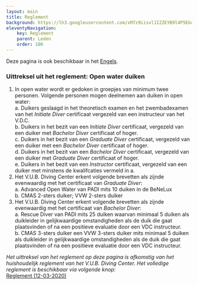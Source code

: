 ```yaml
---
layout: main
title: Reglement
background: https://lh3.googleusercontent.com/xM7z9iisvl1IZZEYB9l4P5EGcZpzRqTXWJULFYo9DuPyHyz2AJ3rhkGDVLjswMIpDsX3gRsP7A9qBQpOcFEDqba7EjvEOx1kHjvrz6I3VKa-_JHkg11KuFP-McVYXviLsN7SHwYlE0g
eleventyNavigation:
    key: Reglement
    parent: Leden
    order: 100
---
```


Deze pagina is ook beschikbaar in het <a href="/en/regulations">Engels</a>.

### Uittreksel uit het reglement: Open water duiken

1. In open water wordt er gedoken in groepjes van minimum twee personen. Volgende personen mogen deelnemen aan duiken
in open water:\
    a. Duikers geslaagd in het theoretisch examen en het zwembadexamen van het *Initiate Diver* certificaat vergezeld van een instructeur van het V.D.C.\
    b. Duikers in het bezit van een *Initiate Diver* certificaat, vergezeld van een duiker met *Bachelor Diver* certificaat of hoger.\
    c. Duikers in het bezit van een *Graduate Diver* certificaat, vergezeld van een duiker met een *Bachelor Diver* certificaat of hoger.\
    d. Duikers in het bezit van een *Bachelor Diver* certificaat, vergezeld van een duiker met *Graduate Diver* certificaat of hoger.\
    e. Duikers in het bezit van een *Instructor* certificaat, vergezeld van een duiker met minstens de kwalifcaties vermeld in a.
2. Het V.U.B. Diving Center erkent volgende brevetten als zijnde evenwaardig met het certificaat van *Graduate Diver*:\
    a. Advanced Open Water van PADI mits 10 duiken in de BeNeLux\
    b. CMAS 2-sters duiker; VVW 2-sters duiker
3. Het V.U.B. Diving Center erkent volgende brevetten als zijnde evenwaardig met het certificaat van *Bachelor Diver*:\
    a. Rescue Diver van PADI mits 25 duiken waarvan minimaal 5 duiken als duikleider in gelijkwaardige omstandigheden als de duik die gaat plaatsvinden of na een positieve evaluatie door een VDC instructeur.\
    b. CMAS 3-sters duiker een VVW 3-sters duiker mits minimaal 5 duiken als duikleider in gelijkwaardige omstandigheden als de duik die gaat plaatsvinden of na een positieve evaluatie door een VDC instructeur.

*Het uittreksel van het reglement op deze pagina is afkomstig van het huishoudelijk reglement van het V.U.B. Diving Center. Het volledige reglement is beschikbaar via volgende knop:*\
<a class="btn btn-primary"
    href="/downloads/huishoudelijk_reglement_12032020_v2.pdf" target="_blank">
    <i class="fa-solid fa-book"></i> Reglement (12-03-2020)
</a>